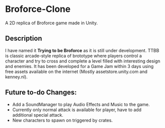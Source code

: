 # Broforce-Clone
A 2D replica of Broforce game made in Unity.

## Description
I have named it **Trying to be Broforce** as it is still under development. TTBB is classic arcade-style replica of brototype where players control a character and try to cross and complete
a level filled with interesting design and enemies. It has been developed for a Game Jam within 3 days using free assets available on the internet (Mostly assetstore.unity.com and kenney.nl).

## Future to-do Changes:
- Add a SoundManager to play Audio Effects and Music to the game.
- Currently only normal attack is available for player, have to add additional special attack.
- New characters to spawn on triggered by crates.
